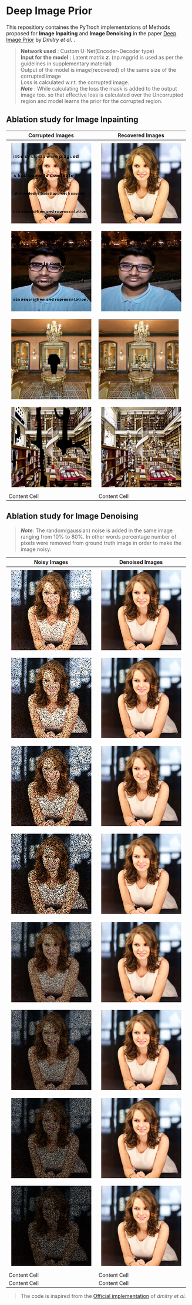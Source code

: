 # Deep Image Prior


This repositiory containes the PyTroch implementations of Methods proposed for **Image Inpaiting** and **Image Denoising** in the paper [Deep Image Prior](https://arxiv.org/pdf/1711.10925.pdf) by *Dmitry et al.* .


> **Network used** : Custom U-Net(Encoder-Decoder type)\
> **Input for the model** : Latent matrix **_z_**. (np.mggrid is used as per the guidelines in supplementary material)\
> Output of the model is image(recovered) of the same size of the corrupted image\
> Loss is calculated w.r.t. the corrupted image.\
> **_Note_** : While calculating the loss the mask is added to the output image too. so that effective loss is calculated over the Uncorrupted region and model learns the prior for the corrupted region.


## Ablation study for Image Inpainting

| **Corrupted Images** |  **Recovered Images** |            
| ------------- | ------------- |
|      ![](https://github.com/bhaveshIITB/Deep-image-prior/blob/master/corrupted_img.png)       |      ![](https://github.com/bhaveshIITB/Deep-image-prior/blob/master/model_output.jpg)       |
|      ![](https://github.com/bhaveshIITB/Deep-image-prior/blob/master/Data/Inpainting/corrupted_img_bhavesh.png)       |      ![](https://github.com/bhaveshIITB/Deep-image-prior/blob/master/Results/Inpainting/bhavesh_recovered.png)     |
|      ![](https://github.com/bhaveshIITB/Deep-image-prior/blob/master/Data/Inpainting/vase.png?raw=true)       |      ![](https://github.com/bhaveshIITB/Deep-image-prior/blob/master/Results/Inpainting/vase_recovered.png?raw=true)       |
|      ![](https://github.com/bhaveshIITB/Deep-image-prior/blob/master/Data/Inpainting/corrupted_img_library.png?raw=true)       |      ![](https://github.com/bhaveshIITB/Deep-image-prior/blob/master/Results/Inpainting/library_recovered.png?raw=true)       |
|      Content Cell       |      Content Cell       |



## Ablation study for Image Denoising

> **_Note_**: The random(gaussian) noise is added in the same image ranging from 10% to 80%. In other words percentage number of pixels were removed from ground truth image in order to make the image noisy.


| **Noisy Images** |  **Denoised Images** |            
| ------------- | ------------- |
|      ![](https://github.com/bhaveshIITB/Deep-image-prior/blob/master/Data/Denoising/kate_corrupted_1.png?raw=true)       |      ![](https://github.com/bhaveshIITB/Deep-image-prior/blob/master/Results/Denoising/recovered_kate_1.png?raw=true)       |
|      ![](https://github.com/bhaveshIITB/Deep-image-prior/blob/master/Data/Denoising/kate_corrupted_2.png?raw=true)       |      ![](https://github.com/bhaveshIITB/Deep-image-prior/blob/master/Results/Denoising/recovered_kate_2.png?raw=true)       |
|      ![](https://github.com/bhaveshIITB/Deep-image-prior/blob/master/Data/Denoising/kate_corrupted_3.png?raw=true)       |      ![](https://github.com/bhaveshIITB/Deep-image-prior/blob/master/Results/Denoising/recovered_kate_3.png?raw=true)       |
|      ![](https://github.com/bhaveshIITB/Deep-image-prior/blob/master/Data/Denoising/kate_corrupted_4.png?raw=true)       |      ![](https://github.com/bhaveshIITB/Deep-image-prior/blob/master/Results/Denoising/recovered_kate_4.png?raw=true)       |
|      ![](https://github.com/bhaveshIITB/Deep-image-prior/blob/master/Data/Denoising/kate_corrupted_5.png?raw=true)       |      ![](https://github.com/bhaveshIITB/Deep-image-prior/blob/master/Results/Denoising/recovered_kate_5.png?raw=true)       |
|      ![](https://github.com/bhaveshIITB/Deep-image-prior/blob/master/Data/Denoising/kate_corrupted_6.png?raw=true)       |      ![](https://github.com/bhaveshIITB/Deep-image-prior/blob/master/Results/Denoising/recovered_kate_6.png?raw=true)       |
|      ![](https://github.com/bhaveshIITB/Deep-image-prior/blob/master/Data/Denoising/kate_corrupted_7.png?raw=true)       |      ![](https://github.com/bhaveshIITB/Deep-image-prior/blob/master/Results/Denoising/recovered_kate_7.png?raw=true)       |
|      ![](https://github.com/bhaveshIITB/Deep-image-prior/blob/master/Data/Denoising/kate_corrupted_8.png?raw=true)       |      ![](https://github.com/bhaveshIITB/Deep-image-prior/blob/master/Results/Denoising/recovered_kate_8.png?raw=true)       |
|      Content Cell       |      Content Cell       |
|      Content Cell       |      Content Cell       | 




> The code is inspired from the [Official implementation](https://github.com/DmitryUlyanov/deep-image-prior) of *dmitry et al.* 
